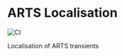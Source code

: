 # ARTS Localisation
![CI](https://github.com/loostrum/arts_localisation/workflows/CI/badge.svg)

Localisation of ARTS transients
